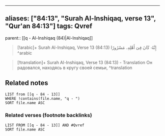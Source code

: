 
---
aliases: ["84:13", "Surah Al-Inshiqaq, verse 13", "Qur'an 84:13"]
tags: Qvref
---

parent:: [[q - Al-Inshiqaq (84)|Al-Inshiqaq]]

> [!arabic]+ Surah Al-Inshiqaq, Verse 13 (84:13)
> <span class="quran-arabic">إِنَّهُۥ كَانَ فِىٓ أَهْلِهِۦ مَسْرُورًا</span>
^arabic

> [!translation]+ Surah Al-Inshiqaq, Verse 13 (84:13) - Translation
> Он радовался, находясь в кругу своей семьи,
^translation



## Related notes
```dataview
LIST from [[q - 84 - 13]]
WHERE !contains(file.name, "q - ")
SORT file.name ASC
```

### Related verses (footnote backlinks)
```dataview
LIST FROM [[q - 84 - 13]] AND #Qvref
SORT file.name ASC
```


